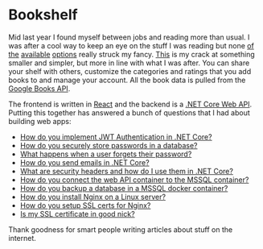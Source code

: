 # Bookshelf
Mid last year I found myself between jobs and reading more than usual. I was after a cool way to keep an eye on the stuff I was reading but none [of](https://www.litsy.com/web/home) [the](https://www.librarything.com/) [available](https://www.libib.com/) [options](https://www.goodreads.com/) really struck my fancy. [This](https://bookshelf.co.nz) is my crack at something smaller and simpler, but more in line with what I was after. You can share your shelf with others, customize the categories and ratings that you add books to and manage your account. All the book data is pulled from the [Google Books API](https://developers.google.com/books).

The frontend is written in [React](https://reactjs.org/) and the backend is a [.NET Core Web API](https://docs.microsoft.com/en-us/aspnet/core/web-api/?view=aspnetcore-3.1). Putting this together has answered a bunch of questions that I had about building web apps:
 - [How do you implement JWT Authentication in .NET Core?]()
 - [How do you securely store passwords in a database?]()
 - [What happens when a user forgets their password?]()
 - [How do you send emails in .NET Core?](https://dotnetcoretutorials.com/2017/11/02/using-mailkit-send-receive-email-asp-net-core/)
 - [What are security headers and how do I use them in .NET Core?](https://www.hanselman.com/blog/EasilyAddingSecurityHeadersToYourASPNETCoreWebAppAndGettingAnAGrade.aspx)
 - [How do you connect the web API container to the MSSQL container?]()
 - [How do you backup a database in a MSSQL docker container?]()
 - [How do you install Nginx on a Linux server?](https://www.digitalocean.com/community/tutorials/how-to-install-nginx-on-ubuntu-18-04)
 - [How do you setup SSL certs for Nginx?](https://www.digitalocean.com/community/tutorials/how-to-secure-nginx-with-let-s-encrypt-on-ubuntu-18-04)
 - [Is my SSL certificate in good nick?](https://www.ssllabs.com/ssltest/)
 
 Thank goodness for smart people writing articles about stuff on the internet.
